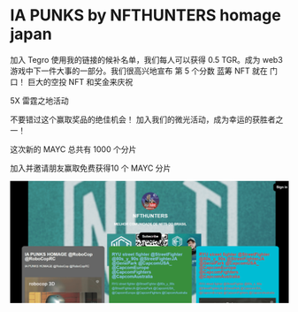# IA PUNKS by NFTHUNTERS homage japan

加入 Tegro 使用我的链接的候补名单，我们每人可以获得 0.5 TGR。成为 web3 游戏中下一件大事的一部分。我们很高兴地宣布
第 5 个分数 蓝筹 NFT 就在 门口！
巨大的空投 NFT 和奖金来庆祝

5X 雷霆之地活动

不要错过这个赢取奖品的绝佳机会！
加入我们的微光活动，成为幸运的获胜者之一！

这次新的 MAYC 总共有 1000 个分片

加入并邀请朋友赢取免费获得10 个 MAYC 分片

![nft](01.png)


